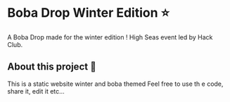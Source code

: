 # Boba Drop Winter Edition ⭐
A Boba Drop made for the winter edition ! High Seas event led by Hack Club.
## About this project 🔨
This is a static website winter and boba themed
Feel free to use th e code, share it, edit it etc... 
